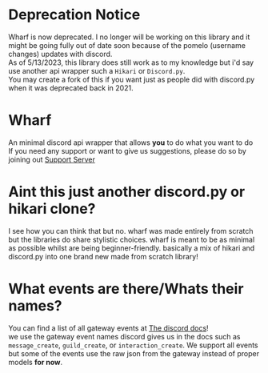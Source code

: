 # Deprecation Notice
Wharf is now deprecated. I no longer will be working on this library and it might be going fully out of date soon because of the pomelo (username changes)  updates with discord.
<br>
As of 5/13/2023, this library does still work as to my knowledge but i'd say use another api wrapper such a ``Hikari`` or ``Discord.py``.
<br>
You may create a fork of this if you want just as people did with discord.py when it was deprecated back in 2021.

# Wharf

An minimal discord api wrapper that allows **you** to do what you want to do
<br>
If you need any support or want to give us suggestions, please do so by joining out [Support Server](https://discord.gg/gJdY2AQxJY)



# Aint this just another discord.py or hikari clone?
I see how you can think that but no. wharf was made entirely from scratch but the libraries do share stylistic choices. wharf is meant to be as minimal as possible whilst are being beginner-friendly. basically a mix of hikari and discord.py into one brand new made from scratch library!

# What events are there/Whats their names?
You can find a list of all gateway events at [The discord docs](https://discord.com/developers/docs/topics/gateway-events)!<br>
we use the gateway event names discord gives us in the docs such as ``message_create``, ``guild_create``, or ``interaction_create``.
We support all events but some of the events use the raw json from the gateway instead of proper models **for now**.
